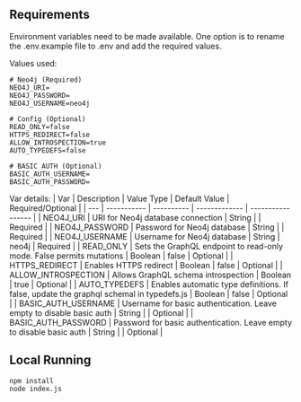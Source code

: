 ## Requirements

Environment variables need to be made available. One option is to rename the .env.example file to .env and add the required values.

Values used:

```
# Neo4j (Required)
NEO4J_URI=
NEO4J_PASSWORD=
NEO4J_USERNAME=neo4j

# Config (Optional)
READ_ONLY=false
HTTPS_REDIRECT=false
ALLOW_INTROSPECTION=true
AUTO_TYPEDEFS=false

# BASIC AUTH (Optional)
BASIC_AUTH_USERNAME=
BASIC_AUTH_PASSWORD=
```

Var details:
| Var | Description | Value Type | Default Value | Required/Optional |
| --- | ----------- | ---------- | ------------- | ----------------- |
| NEO4J_URI | URI for Neo4j database connection | String | | Required |
| NEO4J_PASSWORD | Password for Neo4j database | String | | Required |
| NEO4J_USERNAME | Username for Neo4j database | String | neo4j | Required |
| READ_ONLY | Sets the GraphQL endpoint to read-only mode. False permits mutations | Boolean | false | Optional |
| HTTPS_REDIRECT | Enables HTTPS redirect | Boolean | false | Optional |
| ALLOW_INTROSPECTION | Allows GraphQL schema introspection | Boolean | true | Optional |
| AUTO_TYPEDEFS | Enables automatic type definitions. If false, update the graphql schemal in typedefs.js | Boolean | false | Optional |
| BASIC_AUTH_USERNAME | Username for basic authentication. Leave empty to disable basic auth | String | | Optional |
| BASIC_AUTH_PASSWORD | Password for basic authentication. Leave empty to disable basic auth | String | | Optional |

## Local Running

```
npm install
node index.js
```
